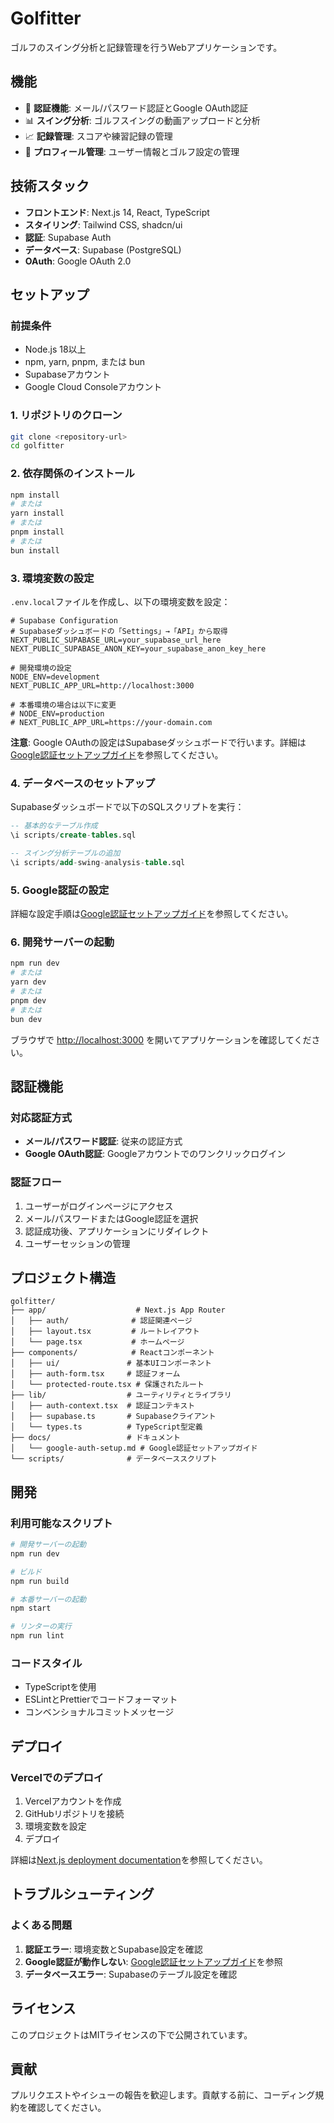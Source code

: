 # Golfitter

ゴルフのスイング分析と記録管理を行うWebアプリケーションです。

## 機能

- 🔐 **認証機能**: メール/パスワード認証とGoogle OAuth認証
- 📊 **スイング分析**: ゴルフスイングの動画アップロードと分析
- 📈 **記録管理**: スコアや練習記録の管理
- 👤 **プロフィール管理**: ユーザー情報とゴルフ設定の管理

## 技術スタック

- **フロントエンド**: Next.js 14, React, TypeScript
- **スタイリング**: Tailwind CSS, shadcn/ui
- **認証**: Supabase Auth
- **データベース**: Supabase (PostgreSQL)
- **OAuth**: Google OAuth 2.0

## セットアップ

### 前提条件

- Node.js 18以上
- npm, yarn, pnpm, または bun
- Supabaseアカウント
- Google Cloud Consoleアカウント

### 1. リポジトリのクローン

```bash
git clone <repository-url>
cd golfitter
```

### 2. 依存関係のインストール

```bash
npm install
# または
yarn install
# または
pnpm install
# または
bun install
```

### 3. 環境変数の設定

`.env.local`ファイルを作成し、以下の環境変数を設定：

```env
# Supabase Configuration
# Supabaseダッシュボードの「Settings」→「API」から取得
NEXT_PUBLIC_SUPABASE_URL=your_supabase_url_here
NEXT_PUBLIC_SUPABASE_ANON_KEY=your_supabase_anon_key_here

# 開発環境の設定
NODE_ENV=development
NEXT_PUBLIC_APP_URL=http://localhost:3000

# 本番環境の場合は以下に変更
# NODE_ENV=production
# NEXT_PUBLIC_APP_URL=https://your-domain.com
```

**注意**: Google OAuthの設定はSupabaseダッシュボードで行います。詳細は[Google認証セットアップガイド](docs/google-auth-setup.md)を参照してください。

### 4. データベースのセットアップ

Supabaseダッシュボードで以下のSQLスクリプトを実行：

```sql
-- 基本的なテーブル作成
\i scripts/create-tables.sql

-- スイング分析テーブルの追加
\i scripts/add-swing-analysis-table.sql
```

### 5. Google認証の設定

詳細な設定手順は[Google認証セットアップガイド](docs/google-auth-setup.md)を参照してください。

### 6. 開発サーバーの起動

```bash
npm run dev
# または
yarn dev
# または
pnpm dev
# または
bun dev
```

ブラウザで [http://localhost:3000](http://localhost:3000) を開いてアプリケーションを確認してください。

## 認証機能

### 対応認証方式

- **メール/パスワード認証**: 従来の認証方式
- **Google OAuth認証**: Googleアカウントでのワンクリックログイン

### 認証フロー

1. ユーザーがログインページにアクセス
2. メール/パスワードまたはGoogle認証を選択
3. 認証成功後、アプリケーションにリダイレクト
4. ユーザーセッションの管理

## プロジェクト構造

```
golfitter/
├── app/                    # Next.js App Router
│   ├── auth/              # 認証関連ページ
│   ├── layout.tsx         # ルートレイアウト
│   └── page.tsx           # ホームページ
├── components/            # Reactコンポーネント
│   ├── ui/               # 基本UIコンポーネント
│   ├── auth-form.tsx     # 認証フォーム
│   └── protected-route.tsx # 保護されたルート
├── lib/                  # ユーティリティとライブラリ
│   ├── auth-context.tsx  # 認証コンテキスト
│   ├── supabase.ts       # Supabaseクライアント
│   └── types.ts          # TypeScript型定義
├── docs/                 # ドキュメント
│   └── google-auth-setup.md # Google認証セットアップガイド
└── scripts/              # データベーススクリプト
```

## 開発

### 利用可能なスクリプト

```bash
# 開発サーバーの起動
npm run dev

# ビルド
npm run build

# 本番サーバーの起動
npm start

# リンターの実行
npm run lint
```

### コードスタイル

- TypeScriptを使用
- ESLintとPrettierでコードフォーマット
- コンベンショナルコミットメッセージ

## デプロイ

### Vercelでのデプロイ

1. Vercelアカウントを作成
2. GitHubリポジトリを接続
3. 環境変数を設定
4. デプロイ

詳細は[Next.js deployment documentation](https://nextjs.org/docs/app/building-your-application/deploying)を参照してください。

## トラブルシューティング

### よくある問題

1. **認証エラー**: 環境変数とSupabase設定を確認
2. **Google認証が動作しない**: [Google認証セットアップガイド](docs/google-auth-setup.md)を参照
3. **データベースエラー**: Supabaseのテーブル設定を確認

## ライセンス

このプロジェクトはMITライセンスの下で公開されています。

## 貢献

プルリクエストやイシューの報告を歓迎します。貢献する前に、コーディング規約を確認してください。
